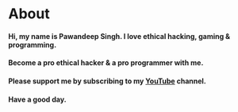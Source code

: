 # About
#### Hi, my name is Pawandeep Singh. I love ethical hacking, gaming & programming.
#### Become a pro ethical hacker & a pro programmer with me.
#### Please support me by subscribing to my [YouTube](https://www.youtube.com/channel/UCH7V6YBdMyICifKflYkNFMQ/featured) channel.
#### Have a good day.
